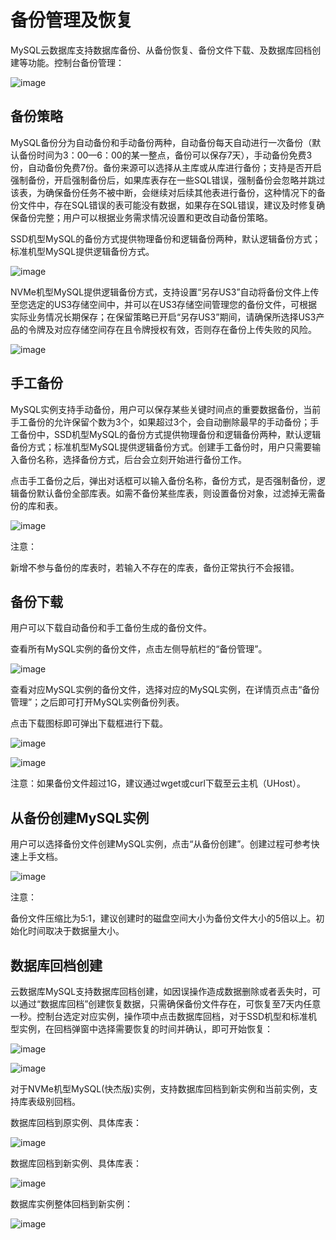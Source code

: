 

# 备份管理及恢复

MySQL云数据库支持数据库备份、从备份恢复、备份文件下载、及数据库回档创建等功能。控制台备份管理：

![image](/images/backup202001.png)

## 备份策略

MySQL备份分为自动备份和手动备份两种，自动备份每天自动进行一次备份（默认备份时间为3：00—6：00的某一整点，备份可以保存7天），手动备份免费3份，自动备份免费7份。备份来源可以选择从主库或从库进行备份；支持是否开启强制备份，开启强制备份后，如果库表存在一些SQL错误，强制备份会忽略并跳过该表，为确保备份任务不被中断，会继续对后续其他表进行备份，这种情况下的备份文件中，存在SQL错误的表可能没有数据，如果存在SQL错误，建议及时修复确保备份完整；用户可以根据业务需求情况设置和更改自动备份策略。

SSD机型MySQL的备份方式提供物理备份和逻辑备份两种，默认逻辑备份方式；标准机型MySQL提供逻辑备份方式。

![image](/images/自动备份策略.png)

NVMe机型MySQL提供逻辑备份方式，支持设置“另存US3”自动将备份文件上传至您选定的US3存储空间中，并可以在US3存储空间管理您的备份文件，可根据实际业务情况长期保存；在保留策略已开启“另存US3”期间，请确保所选择US3产品的令牌及对应存储空间存在且令牌授权有效，否则存在备份上传失败的风险。

![image](/images/mysql202006001.png)

## 手工备份

MySQL实例支持手动备份，用户可以保存某些关键时间点的重要数据备份，当前手工备份的允许保留个数为3个，如果超过3个，会自动删除最早的手动备份；手工备份中，SSD机型MySQL的备份方式提供物理备份和逻辑备份两种，默认逻辑备份方式；标准机型MySQL提供逻辑备份方式。创建手工备份时，用户只需要输入备份名称，选择备份方式，后台会立刻开始进行备份工作。

点击手工备份之后，弹出对话框可以输入备份名称，备份方式，是否强制备份，逻辑备份默认备份全部库表。如需不备份某些库表，则设置备份对象，过滤掉无需备份的库和表。

![image](/images/备份策略.png)

注意：

新增不参与备份的库表时，若输入不存在的库表，备份正常执行不会报错。

## 备份下载

用户可以下载自动备份和手工备份生成的备份文件。

查看所有MySQL实例的备份文件，点击左侧导航栏的“备份管理”。

![image](/images/backup202000.png)

查看对应MySQL实例的备份文件，选择对应的MySQL实例，在详情页点击“备份管理”；之后即可打开MySQL实例备份列表。

点击下载图标即可弹出下载框进行下载。

![image](/images/backup202001.png)

![image](/images/下载备份.png)

注意：如果备份文件超过1G，建议通过wget或curl下载至云主机（UHost）。

## 从备份创建MySQL实例

用户可以选择备份文件创建MySQL实例，点击“从备份创建”。创建过程可参考快速上手文档。

![image](/images/backup202000.png)

注意：

备份文件压缩比为5:1，建议创建时的磁盘空间大小为备份文件大小的5倍以上。初始化时间取决于数据量大小。

## 数据库回档创建

云数据库MySQL支持数据库回档创建，如因误操作造成数据删除或者丢失时，可以通过“数据库回档”创建恢复数据，只需确保备份文件存在，可恢复至7天内任意一秒。控制台选定对应实例，操作项中点击数据库回档，对于SSD机型和标准机型实例，在回档弹窗中选择需要恢复的时间并确认，即可开始恢复：

![image](/images/mysqlbackup1.png)

![image](/images/mysqlbackup2.png)

对于NVMe机型MySQL(快杰版)实例，支持数据库回档到新实例和当前实例，支持库表级别回档。

数据库回档到原实例、具体库表：

![image](/images/backup15001.png)

数据库回档到新实例、具体库表：

![image](/images/backup15002.png)

数据库实例整体回档到新实例：

![image](/images/backup15003.png)

